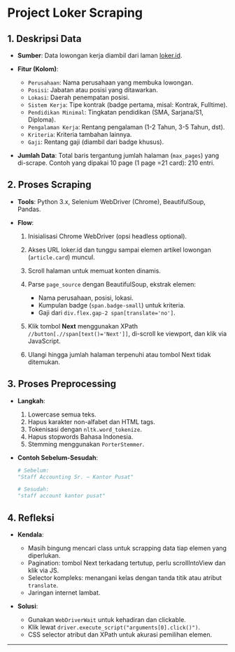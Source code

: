 # Project Loker Scraping

## 1. Deskripsi Data

* **Sumber**: Data lowongan kerja diambil dari laman [loker.id](https://www.loker.id/cari-lowongan-kerja).
* **Fitur (Kolom)**:

  * `Perusahaan`: Nama perusahaan yang membuka lowongan.
  * `Posisi`: Jabatan atau posisi yang ditawarkan.
  * `Lokasi`: Daerah penempatan posisi.
  * `Sistem Kerja`: Tipe kontrak (badge pertama, misal: Kontrak, Fulltime).
  * `Pendidikan Minimal`: Tingkatan pendidikan (SMA, Sarjana/S1, Diploma).
  * `Pengalaman Kerja`: Rentang pengalaman (1-2 Tahun, 3-5 Tahun, dst).
  * `Kriteria`: Kriteria tambahan lainnya.
  * `Gaji`: Rentang gaji (diambil dari badge khusus).
* **Jumlah Data**: Total baris tergantung jumlah halaman (`max_pages`) yang di-scrape. Contoh yang dipakai 10 page (1 page =21 card): 210 entri.

## 2. Proses Scraping

* **Tools**: Python 3.x, Selenium WebDriver (Chrome), BeautifulSoup, Pandas.
* **Flow**:

  1. Inisialisasi Chrome WebDriver (opsi headless optional).
  2. Akses URL loker.id dan tunggu sampai elemen artikel lowongan (`article.card`) muncul.
  3. Scroll halaman untuk memuat konten dinamis.
  4. Parse `page_source` dengan BeautifulSoup, ekstrak elemen:

     * Nama perusahaan, posisi, lokasi.
     * Kumpulan badge (`span.badge-small`) untuk kriteria.
     * Gaji dari `div.flex.gap-2 span[translate='no']`.
  5. Klik tombol **Next** menggunakan XPath `//button[.//span[text()='Next']]`, di-scroll ke viewport, dan klik via JavaScript.
  6. Ulangi hingga jumlah halaman terpenuhi atau tombol Next tidak ditemukan.

## 3. Proses Preprocessing

* **Langkah**:

  1. Lowercase semua teks.
  2. Hapus karakter non-alfabet dan HTML tags.
  3. Tokenisasi dengan `nltk.word_tokenize`.
  4. Hapus stopwords Bahasa Indonesia.
  5. Stemming menggunakan `PorterStemmer`.
* **Contoh Sebelum-Sesudah**:

  ```python
  # Sebelum:
  "Staff Accounting Sr. – Kantor Pusat"

  # Sesudah:
  "staff account kantor pusat"
  ```

## 4. Refleksi

* **Kendala**:

  * Masih bingung mencari class untuk scrapping data tiap elemen yang diperlukan.
  * Pagination: tombol Next terkadang tertutup, perlu scrollIntoView dan klik via JS.
  * Selector kompleks: menangani kelas dengan tanda titik atau atribut `translate`.
  * Jaringan internet lambat.
* **Solusi**:

  * Gunakan `WebDriverWait` untuk kehadiran dan clickable.
  * Klik lewat `driver.execute_script("arguments[0].click()")`.
  * CSS selector atribut dan XPath untuk akurasi pemilihan elemen.

---
